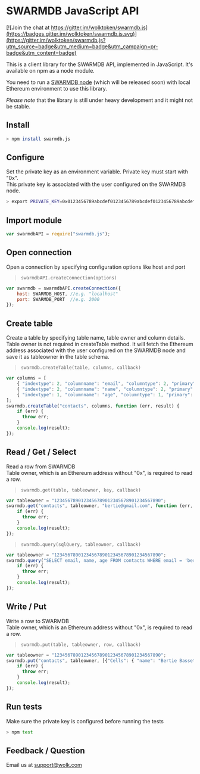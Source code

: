 # SWARMDB JavaScript API

[![Join the chat at https://gitter.im/wolktoken/swarmdb.js](https://badges.gitter.im/wolktoken/swarmdb.js.svg)](https://gitter.im/wolktoken/swarmdb.js?utm_source=badge&utm_medium=badge&utm_campaign=pr-badge&utm_content=badge)

This is a client library for the SWARMDB API, implemented in JavaScript. It's available on npm as a node module.

You need to run a [SWARMDB node](https://github.com/wolktoken/swarm.wolk.com) (which will be released soon) with local Ethereum environment to use this library.

*Please note* that the library is still under heavy development and it might not be stable.

## Install
```bash
> npm install swarmdb.js
```

## Configure
Set the private key as an environment variable. Private key must start with "0x".  
This private key is associated with the user configured on the SWARMDB node.
```bash
> export PRIVATE_KEY=0x0123456789abcdef0123456789abcdef0123456789abcdef0123456789abcdef
```

## Import module
```javascript
var swarmdbAPI = require("swarmdb.js");
```

## Open connection
Open a connection by specifying configuration options like host and port
> `swarmdbAPI.createConnection(options)`
```javascript
var swarmdb = swarmdbAPI.createConnection({
    host: SWARMDB_HOST, //e.g. "localhost"
    port: SWARMDB_PORT  //e.g. 2000
});
```

## Create table
Create a table by specifying table name, table owner and column details.  
Table owner is not required in createTable method. It will fetch the Ethereum address associated with the user configured on the SWARMDB node and save it as tableowner in the table schema.
> `swarmdb.createTable(table, columns, callback)`
```javascript
var columns = [
    { "indextype": 2, "columnname": "email", "columntype": 2, "primary": 1 },
    { "indextype": 2, "columnname": "name", "columntype": 2, "primary": 0 },
    { "indextype": 1, "columnname": "age", "columntype": 1, "primary": 0 }
];
swarmdb.createTable("contacts", columns, function (err, result) {
    if (err) {
      throw err;
    }
    console.log(result);
});
```

## Read / Get / Select
Read a row from SWARMDB  
Table owner, which is an Ethereum address without "0x", is required to read a row.
> `swarmdb.get(table, tableowner, key, callback)`
```javascript
var tableowner = "1234567890123456789012345678901234567890";
swarmdb.get("contacts", tableowner, "bertie@gmail.com", function (err, result) {
    if (err) {
      throw err;
    }
    console.log(result);
});
```

> `swarmdb.query(sqlQuery, tableowner, callback)`
```javascript
var tableowner = "1234567890123456789012345678901234567890";
swarmdb.query("SELECT email, name, age FROM contacts WHERE email = 'bertie@gmail.com'", tableowner, function (err, result) {
    if (err) {
      throw err;
    }
    console.log(result);
});
```

## Write / Put
Write a row to SWARMDB  
Table owner, which is an Ethereum address without "0x", is required to read a row.
> `swarmdb.put(table, tableowner, row, callback)`
```javascript
var tableowner = "1234567890123456789012345678901234567890";
swarmdb.put("contacts", tableowner, [{"Cells": { "name": "Bertie Basset", "age": 7, "email": "bertie@gmail.com" }}],  function (err, result) {
    if (err) {
      throw err;
    }
    console.log(result);
});
```

## Run tests
Make sure the private key is configured before running the tests
```bash
> npm test
```

## Feedback / Question
Email us at [support@wolk.com](mailto:support@wolk.com)